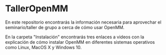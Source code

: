 # TallerOpenMM

En este repositorio encontrarás la información necesaria para aprovechar el seminario/taller de grupo a cerca de cómo usar OpenMM.

En la carpeta "Instalación" encontrarás tres enlaces a videos con la explicación de cómo instalar OpenMM en diferentes sistemas
operativos como Linux, MacOS X y Windows 10.
